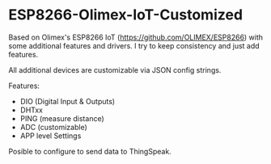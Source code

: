 # ESP8266-Olimex-IoT-Customized
Based on Olimex's ESP8266 IoT (https://github.com/OLIMEX/ESP8266) with some additional features and drivers.
I try to keep consistency and just add features.

All additional devices are customizable via JSON config strings.

Features:
- DIO (Digital Input & Outputs)
- DHTxx
- PING (measure distance)
- ADC (customizable)
- APP level Settings

Posible to configure to send data to ThingSpeak.
